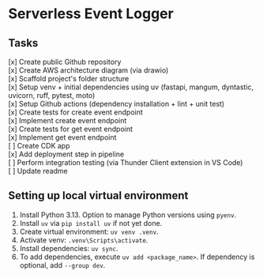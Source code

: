 # Serverless Event Logger

## Tasks
[x] Create public Github repository <br>
[x] Create AWS architecture diagram (via drawio) <br>
[x] Scaffold project's folder structure <br>
[x] Setup venv + initial dependencies using uv (fastapi, mangum, dyntastic, uvicorn, ruff, pytest, moto) <br>
[x] Setup Github actions (dependency installation + lint + unit test) <br>
[x] Create tests for create event endpoint <br>
[x] Implement create event endpoint <br>
[x] Create tests for get event endpoint <br>
[x] Implement get event endpoint <br>
[ ] Create CDK app <br>
[x] Add deployment step in pipeline <br>
[ ] Perform integration testing (via Thunder Client extension in VS Code) <br>
[ ] Update readme


## Setting up local virtual environment
1. Install Python 3.13. Option to manage Python versions using `pyenv`.
2. Install `uv` via `pip install uv` if not yet done.
3. Create virtual environment: `uv venv .venv`.
4. Activate venv: `.venv\Scripts\activate`.
5. Install dependencies: `uv sync`.
6. To add dependencies, execute `uv add <package_name>`. If dependency is optional, add `--group dev`.
